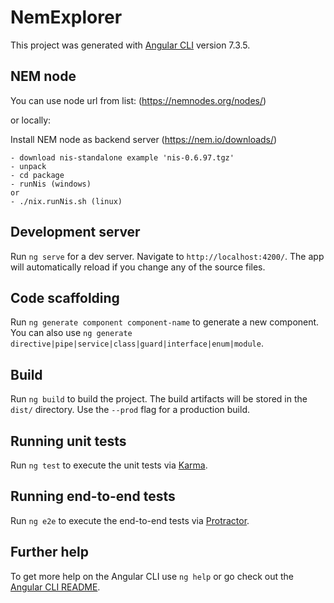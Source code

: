 # NemExplorer

This project was generated with [Angular CLI](https://github.com/angular/angular-cli) version 7.3.5.

## NEM node
You can use node url from list: (https://nemnodes.org/nodes/)

or locally:

Install NEM node as backend server (https://nem.io/downloads/)
```
- download nis-standalone example 'nis-0.6.97.tgz'
- unpack
- cd package
- runNis (windows)
or
- ./nix.runNis.sh (linux)
```

## Development server

Run `ng serve` for a dev server. Navigate to `http://localhost:4200/`. The app will automatically reload if you change any of the source files.

## Code scaffolding

Run `ng generate component component-name` to generate a new component. You can also use `ng generate directive|pipe|service|class|guard|interface|enum|module`.

## Build

Run `ng build` to build the project. The build artifacts will be stored in the `dist/` directory. Use the `--prod` flag for a production build.

## Running unit tests

Run `ng test` to execute the unit tests via [Karma](https://karma-runner.github.io).

## Running end-to-end tests

Run `ng e2e` to execute the end-to-end tests via [Protractor](http://www.protractortest.org/).

## Further help

To get more help on the Angular CLI use `ng help` or go check out the [Angular CLI README](https://github.com/angular/angular-cli/blob/master/README.md).
